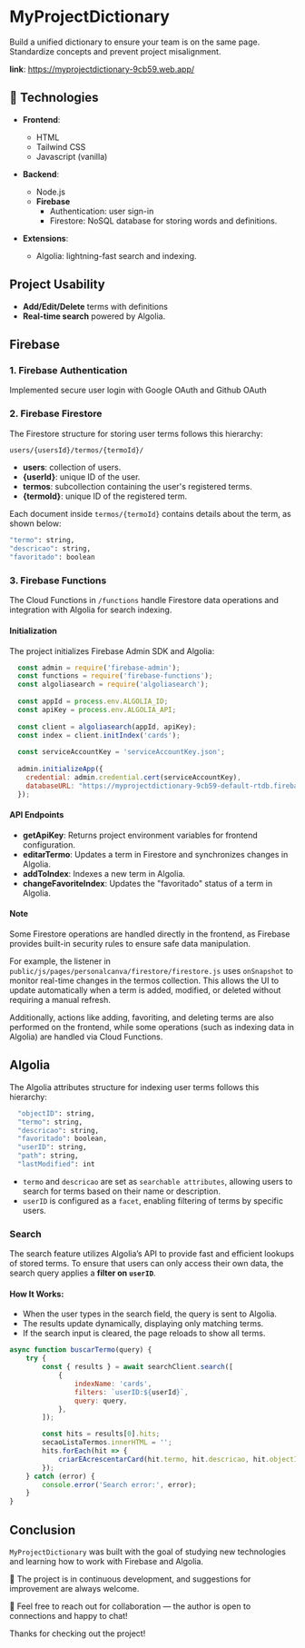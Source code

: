 # MyProjectDictionary #

Build a unified dictionary to ensure your team is on the same page. Standardize concepts and prevent project misalignment.

**link**: https://myprojectdictionary-9cb59.web.app/

## 🚀 Technologies ##

- **Frontend**:
  - HTML
  - Tailwind CSS
  - Javascript (vanilla)

- **Backend**:
  - Node.js
  - **Firebase**
     - Authentication: user sign-in
     - Firestore: NoSQL database for storing words and definitions.

- **Extensions**:
  - Algolia: lightning-fast search and indexing.

## Project Usability ##

- **Add/Edit/Delete** terms with definitions
- **Real-time search** powered by Algolia.

## Firebase ##

### 1. Firebase Authentication ###
Implemented secure user login with Google OAuth and Github OAuth

### 2. Firebase Firestore ###
The Firestore structure for storing user terms follows this hierarchy:
```bash
users/{usersId}/termos/{termoId}/
```

- **users**: collection of users.
- **{userId}**: unique ID of the user.
- **termos**: subcollection containing the user's registered terms.
- **{termoId}**: unique ID of the registered term.

Each document inside `termos/{termoId}` contains details about the term, as shown below:

```bash
"termo": string,
"descricao": string,
"favoritado": boolean
```

### 3. Firebase Functions ###
The Cloud Functions in `/functions` handle Firestore data operations and integration with Algolia for search indexing.

#### Initialization ####
The project initializes Firebase Admin SDK and Algolia:

```javascript
  const admin = require('firebase-admin');
  const functions = require('firebase-functions');
  const algoliasearch = require('algoliasearch');
  
  const appId = process.env.ALGOLIA_ID;
  const apiKey = process.env.ALGOLIA_API;
  
  const client = algoliasearch(appId, apiKey);
  const index = client.initIndex('cards');
  
  const serviceAccountKey = 'serviceAccountKey.json';
  
  admin.initializeApp({
    credential: admin.credential.cert(serviceAccountKey),
    databaseURL: "https://myprojectdictionary-9cb59-default-rtdb.firebaseio.com"
  });
```
#### API Endpoints ####

- **getApiKey**: Returns project environment variables for frontend configuration.
- **editarTermo**: Updates a term in Firestore and synchronizes changes in Algolia.
- **addToIndex**: Indexes a new term in Algolia.
- **changeFavoriteIndex**: Updates the "favoritado" status of a term in Algolia.

#### Note ####
Some Firestore operations are handled directly in the frontend, as Firebase provides built-in security rules to ensure safe data manipulation.

For example, the listener in `public/js/pages/personalcanva/firestore/firestore.js` uses `onSnapshot` to monitor real-time changes in the termos collection.
This allows the UI to update automatically when a term is added, modified, or deleted without requiring a manual refresh.

Additionally, actions like adding, favoriting, and deleting terms are also performed on the frontend, while some operations (such as indexing data in Algolia) are handled via Cloud Functions.

## Algolia ##
The Algolia attributes structure for indexing user terms follows this hierarchy:

```bash
  "objectID": string,
  "termo": string,
  "descricao": string,
  "favoritado": boolean,
  "userID": string,
  "path": string,
  "lastModified": int
```
- `termo` and `descricao` are set as `searchable attributes`, allowing users to search for terms based on their name or description.
- `userID` is configured as a `facet`, enabling filtering of terms by specific users.

### Search ###
The search feature utilizes Algolia’s API to provide fast and efficient lookups of stored terms. 
To ensure that users can only access their own data, the search query applies a **filter on `userID`**.

#### How It Works:  
- When the user types in the search field, the query is sent to Algolia.  
- The results update dynamically, displaying only matching terms.  
- If the search input is cleared, the page reloads to show all terms.  

```javascript
async function buscarTermo(query) {
    try {
        const { results } = await searchClient.search([
            {
                indexName: 'cards',
                filters: `userID:${userId}`,
                query: query,
            },
        ]);

        const hits = results[0].hits;
        secaoListaTermos.innerHTML = '';
        hits.forEach(hit => {
            criarEAcrescentarCard(hit.termo, hit.descricao, hit.objectID, hit.favoritado, secaoListaTermos);
        });
    } catch (error) {
        console.error('Search error:', error);
    }
}
```

## Conclusion ##
`MyProjectDictionary` was built with the goal of studying new technologies and learning how to work with Firebase and Algolia.

🔧 The project is in continuous development, and suggestions for improvement are always welcome.

🤝 Feel free to reach out for collaboration — the author is open to connections and happy to chat!

Thanks for checking out the project!
